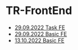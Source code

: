 # TR-FrontEnd
- [29.09.2022 Task FE](https://mksenia728.github.io/TR-FrontEnd/hw20220929/)
- [29.09.2022 Basic FE](https://mksenia728.github.io/TR-FrontEnd/hw20220929-b/)
- [13.10.2022 Basic FE](https://mksenia728.github.io/TR-FrontEnd/hw20221013/)
